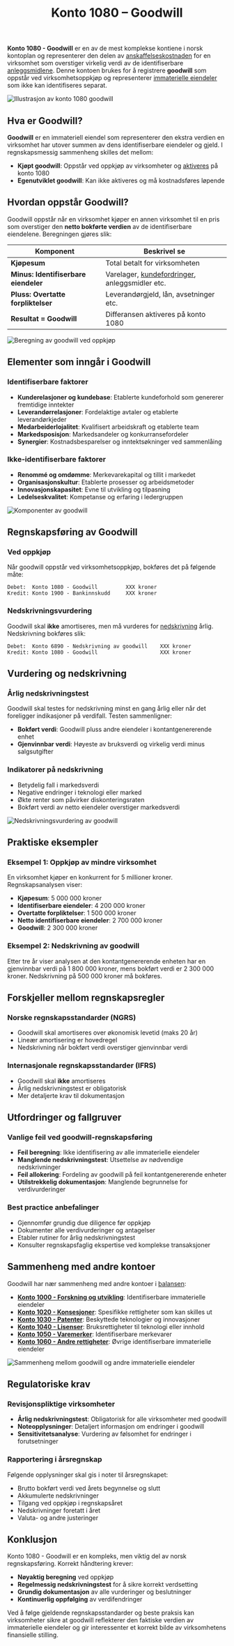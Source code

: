 ﻿---
title: "Konto 1080 – Goodwill"
seoTitle: "Konto 1080 | Goodwill | Kontoplan"
description: "Konto 1080 i norsk kontoplan (NS 4102) brukes for goodwill ved virksomhetsoppkjøp. Lær beregning, nedskrivningstest, bokføring og presentasjon i regnskap."
summary: "Konto 1080 i norsk kontoplan: beregning, nedskrivningstest og bokføring av goodwill ved oppkjøp."
---

**Konto 1080 - Goodwill** er en av de mest komplekse kontiene i norsk kontoplan og representerer den delen av [anskaffelseskostnaden](/blogs/regnskap/hva-er-anskaffelseskost "Hva er Anskaffelseskost?") for en virksomhet som overstiger virkelig verdi av de identifiserbare [anleggsmidlene](/blogs/regnskap/hva-er-anleggsmidler "Hva er Anleggsmidler?"). Denne kontoen brukes for å registrere **goodwill** som oppstår ved virksomhetsoppkjøp og representerer [immaterielle eiendeler](/blogs/regnskap/hva-er-imaterielle-eiendeler "Hva er Imaterielle Eiendeler?") som ikke kan identifiseres separat.

![Illustrasjon av konto 1080 goodwill](1080-goodwill-image.svg)

## Hva er Goodwill?

**Goodwill** er en immateriell eiendel som representerer den ekstra verdien en virksomhet har utover summen av dens identifiserbare eiendeler og gjeld. I regnskapsmessig sammenheng skilles det mellom:

* **Kjøpt goodwill**: Oppstår ved oppkjøp av virksomheter og [aktiveres](/blogs/regnskap/hva-er-aktivering "Hva er Aktivering i Regnskap?") på konto 1080
* **Egenutviklet goodwill**: Kan ikke aktiveres og må kostnadsføres løpende

## Hvordan oppstår Goodwill?

Goodwill oppstår når en virksomhet kjøper en annen virksomhet til en pris som overstiger den **netto bokførte verdien** av de identifiserbare eiendelene. Beregningen gjøres slik:

| Komponent | Beskrivel se |
|-----------|-------------|
| **Kjøpesum** | Total betalt for virksomheten |
| **Minus: Identifiserbare eiendeler** | Varelager, [kundefordringer](/blogs/kontoplan/1500-kundefordringer "Konto 1500 - Kundefordringer"), anleggsmidler etc. |
| **Pluss: Overtatte forpliktelser** | Leverandørgjeld, lån, avsetninger etc. |
| **Resultat = Goodwill** | Differansen aktiveres på konto 1080 |

![Beregning av goodwill ved oppkjøp](goodwill-beregning.svg)

## Elementer som inngår i Goodwill

### Identifiserbare faktorer
* **Kunderelasjoner og kundebase**: Etablerte kundeforhold som genererer fremtidige inntekter
* **Leverandørrelasjoner**: Fordelaktige avtaler og etablerte leverandørkjeder
* **Medarbeiderlojalitet**: Kvalifisert arbeidskraft og etablerte team
* **Markedsposisjon**: Markedsandeler og konkurransefordeler
* **Synergier**: Kostnadsbesparelser og inntektsøkninger ved sammenlåing

### Ikke-identifiserbare faktorer
* **Renommé og omdømme**: Merkevarekapital og tillit i markedet
* **Organisasjonskultur**: Etablerte prosesser og arbeidsmetoder
* **Innovasjonskapasitet**: Evne til utvikling og tilpasning
* **Ledelseskvalitet**: Kompetanse og erfaring i ledergruppen

![Komponenter av goodwill](goodwill-komponenter.svg)

## Regnskapsføring av Goodwill

### Ved oppkjøp
Når goodwill oppstår ved virksomhetsoppkjøp, bokføres det på følgende måte:

```
Debet:  Konto 1080 - Goodwill         XXX kroner
Kredit: Konto 1900 - Bankinnskudd     XXX kroner
```

### Nedskrivningsvurdering
Goodwill skal **ikke** amortiseres, men må vurderes for [nedskrivning](/blogs/regnskap/hva-er-nedskrivning "Hva er Nedskrivning?") årlig. Nedskrivning bokføres slik:

```
Debet:  Konto 6890 - Nedskrivning av goodwill    XXX kroner
Kredit: Konto 1080 - Goodwill                    XXX kroner
```

## Vurdering og nedskrivning

### Årlig nedskrivningstest
Goodwill skal testes for nedskrivning minst en gang årlig eller når det foreligger indikasjoner på verdifall. Testen sammenligner:

* **Bokført verdi**: Goodwill pluss andre eiendeler i kontantgenererende enhet
* **Gjenvinnbar verdi**: Høyeste av bruksverdi og virkelig verdi minus salgsutgifter

### Indikatorer på nedskrivning
* Betydelig fall i markedsverdi
* Negative endringer i teknologi eller marked
* Økte renter som påvirker diskonteringsraten
* Bokført verdi av netto eiendeler overstiger markedsverdi

![Nedskrivningsvurdering av goodwill](goodwill-nedskrivning.svg)

## Praktiske eksempler

### Eksempel 1: Oppkjøp av mindre virksomhet
En virksomhet kjøper en konkurrent for 5 millioner kroner. Regnskapsanalysen viser:

* **Kjøpesum**: 5 000 000 kroner
* **Identifiserbare eiendeler**: 4 200 000 kroner
* **Overtatte forpliktelser**: 1 500 000 kroner
* **Netto identifiserbare eiendeler**: 2 700 000 kroner
* **Goodwill**: 2 300 000 kroner

### Eksempel 2: Nedskrivning av goodwill
Etter tre år viser analysen at den kontantgenererende enheten har en gjenvinnbar verdi på 1 800 000 kroner, mens bokført verdi er 2 300 000 kroner. Nedskrivning på 500 000 kroner må bokføres.

## Forskjeller mellom regnskapsregler

### Norske regnskapsstandarder (NGRS)
* Goodwill skal amortiseres over økonomisk levetid (maks 20 år)
* Lineær amortisering er hovedregel
* Nedskrivning når bokført verdi overstiger gjenvinnbar verdi

### Internasjonale regnskapsstandarder (IFRS)
* Goodwill skal **ikke** amortiseres
* Årlig nedskrivningstest er obligatorisk
* Mer detaljerte krav til dokumentasjon

## Utfordringer og fallgruver

### Vanlige feil ved goodwill-regnskapsføring
* **Feil beregning**: Ikke identifisering av alle immaterielle eiendeler
* **Manglende nedskrivningstest**: Utsettelse av nødvendige nedskrivninger
* **Feil allokering**: Fordeling av goodwill på feil kontantgenererende enheter
* **Utilstrekkelig dokumentasjon**: Manglende begrunnelse for verdivurderinger

### Best practice anbefalinger
* Gjennomfør grundig due diligence før oppkjøp
* Dokumenter alle verdivurderinger og antagelser
* Etabler rutiner for årlig nedskrivningstest
* Konsulter regnskapsfaglig ekspertise ved komplekse transaksjoner

## Sammenheng med andre kontoer

Goodwill har nær sammenheng med andre kontoer i [balansen](/blogs/regnskap/hva-er-balanse "Hva er Balanse?"):

* **[Konto 1000 - Forskning og utvikling](/blogs/kontoplan/1000-forskning-og-utvikling "Konto 1000 - Forskning og utvikling")**: Identifiserbare immaterielle eiendeler
* **[Konto 1020 - Konsesjoner](/blogs/kontoplan/1020-konsesjoner "Konto 1020 - Konsesjoner")**: Spesifikke rettigheter som kan skilles ut
* **[Konto 1030 - Patenter](/blogs/kontoplan/1030-patenter "Konto 1030 - Patenter")**: Beskyttede teknologier og innovasjoner
* **[Konto 1040 - Lisenser](/blogs/kontoplan/1040-lisenser "Konto 1040 - Lisenser")**: Bruksrettigheter til teknologi eller innhold
* **[Konto 1050 - Varemerker](/blogs/kontoplan/1050-varemerker "Konto 1050 - Varemerker")**: Identifiserbare merkevarer
* **[Konto 1060 - Andre rettigheter](/blogs/kontoplan/1060-andre-rettigheter "Konto 1060 - Andre rettigheter")**: Øvrige identifiserbare immaterielle eiendeler

![Sammenheng mellom goodwill og andre immaterielle eiendeler](goodwill-sammenheng.svg)

## Regulatoriske krav

### Revisjonspliktige virksomheter
* **Årlig nedskrivningstest**: Obligatorisk for alle virksomheter med goodwill
* **Noteopplysninger**: Detaljert informasjon om endringer i goodwill
* **Sensitivitetsanalyse**: Vurdering av følsomhet for endringer i forutsetninger

### Rapportering i årsregnskap
Følgende opplysninger skal gis i noter til årsregnskapet:

* Brutto bokført verdi ved årets begynnelse og slutt
* Akkumulerte nedskrivninger
* Tilgang ved oppkjøp i regnskapsåret
* Nedskrivninger foretatt i året
* Valuta- og andre justeringer

## Konklusjon

Konto 1080 - Goodwill er en kompleks, men viktig del av norsk regnskapsføring. Korrekt håndtering krever:

* **Nøyaktig beregning** ved oppkjøp
* **Regelmessig nedskrivningstest** for å sikre korrekt verdsetting
* **Grundig dokumentasjon** av alle vurderinger og beslutninger
* **Kontinuerlig oppfølging** av verdifendringer

Ved å følge gjeldende regnskapsstandarder og beste praksis kan virksomheter sikre at goodwill reflekterer den faktiske verdien av immaterielle eiendeler og gir interessenter et korrekt bilde av virksomhetens finansielle stilling.






